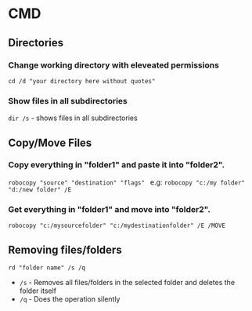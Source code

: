 # CMD 

## Directories

### Change working directory with eleveated permissions

`cd /d "your directory here without quotes"`

### Show files in all subdirectories

`dir /s` - shows files in all subdirectories

## Copy/Move Files

### Copy everything in "folder1" and paste it into "folder2".

`robocopy "source" "destination" "flags" ` e.g: `robocopy "c:/my folder" "d:/new folder" /E`

### Get everything in "folder1" and move into "folder2".

`robocopy "c:/mysourcefolder" "c:/mydestinationfolder" /E /MOVE`

## Removing files/folders

`rd "folder name" /s /q` 

- `/s` - Removes all files/folders in the selected folder and deletes the folder itself
- `/q` - Does the operation silently

